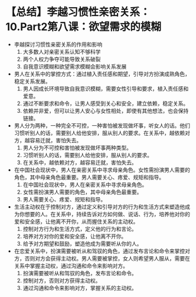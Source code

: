 # 【总结】李越习惯性亲密关系：10.Part2第八课：欲望需求的模糊

-   李越探讨习惯性亲密关系的作用和影响
    1.  大多数人对亲密关系认知不够科学
    2.  两个人权力争夺可能导致关系破裂
    3.  自我意识模糊和欲望需求模糊会影响关系发展
-   男人在关系中的掌控方式：通过植入责任感和期望，引导对方扮演成熟角色，稳定关系发展。
    1.  男人因成长环境导致自我意识模糊，需要女性引导和要求，植入责任感和爱意。
    2.  通过不断要求和命令，让男人感受到关心和安全，建立依赖，稳定关系。
    3.  依赖并非爱，但可以让男人安心与女性相处，即使有其他想法，也会保持链接。
-   男人分为两种，一种完全不可控，一种害怕被发现做坏事，听女人的话。他们习惯听别人的话，需要别人给他安排，服从别人的要求。在关系中，越依赖对方，越容易迁就，害怕失去。
    1.  男人分为不可控和害怕被发现做坏事两种类型。
    2.  习惯听别人的话，需要别人给他安排，服从别人的要求。
    3.  在关系中，越依赖对方，越容易迁就，害怕失去。
-   在中国社会现状中，男人在亲密关系中寻求母亲角色。女性需扮演男人需要的角色，其中母亲角色最重要。男人需要关心、疼爱、规矩和指导。
    1.  在中国社会现状中，男人在亲密关系中寻求母亲角色。
    2.  女性需扮演男人需要的角色，其中母亲角色最重要。
    3.  男人需要关心、疼爱、规矩和指导。
-   生活主动权在于控制对方，通过定义和引导对方的行为和生活方式来塑造他成为你想要的人。在关系中，持续告诉对方如何做、说话、行为，培养他对你的爱和安全感，让他离不开你，从而握住关系的主动权。
    1.  控制对方行为和生活方式，定义他的行为和言论。
    2.  培养对方对你的爱和安全感，让他离不开你。
    3.  给予对方期望和鼓励，塑造他成为需要听从你的人。
-   在恋爱关系中，扮演需要被听从和驾驭的角色，通过发布言论和命令来掌控对方，否则对方会获得主动权。男人需要被掌控，女人则希望男人服从，需要在关系中掌握主动权，通过沟通和命令来影响对方。
    1.  扮演需要被听从和驾驭的角色，发布言论和命令。
    2.  控制对方，否则对方获得主动权。
    3.  通过沟通和命令来影响对方，掌握关系的主动权。